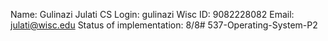 Name: Gulinazi Julati
CS Login: gulinazi
Wisc ID: 9082228082
Email: julati@wisc.edu
Status of implementation: 8/8# 537-Operating-System-P2
